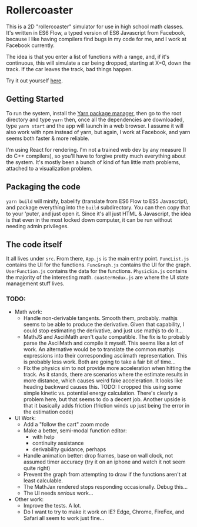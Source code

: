 # Rollercoaster

This is a 2D "rollercoaster" simulator for use in high school math classes.
It's written in ES6 Flow, a typed version of ES6 Javascript from Facebook,
because I like having compilers find bugs in my code for me, and I work at
Facebook currently.

The idea is that you enter a list of functions with a range, and,
if it's continuous, this will simulate a car being dropped, starting
at X=0, down the track. If the car leaves the track, bad things
happen.

Try it out yourself [here](https://kevinfrei.github.io/rollercoaster/).

## Getting Started

To run the system, install the
[Yarn package manager](https://yarnpkg.com/docs/install),
then go to the root directory and type `yarn` then, once all the dependencies
are downloaded, type `yarn start` and the app will launch in a web browser.
I assume it will also work with npm instead of yarn, but again, I work at
Facebook, and yarn seems both faster & more reliable.

I'm using React for rendering. I'm not a trained web dev by any measure (I do
C++ compilers), so you'll have to forgive pretty much everything about the
system. It's mostly been a bunch of kind of fun little math problems, attached
to a visualization problem.

## Packaging the code

`yarn build` will minify, babelify (translate from ES6 Flow to ES5 Javascript),
and package everything into the `build` subdirectory. You can then copy that to
your 'puter, and just open it. Since it's all just HTML & Javascript, the idea
is that even in the most locked down computer, it can be run without needing
admin privileges.

## The code itself

It all lives under `src`. From there, `App.js` is the main entry point.
`FuncList.js` contains the UI for the functions.
`FuncGraph.js` contains the UI for the graph.
`UserFunction.js` contains the data for the functions.
`PhysicSim.js` contains the majority of the interesting math.
`coasterRedux.js` are where the UI state management stuff lives.

### TODO:

* Math work:
  * Handle non-derivable tangents. Smooth them, probably. mathjs seems to be
    able to produce the derivative. Given that capability, I could stop
    estimating the derivative, and just use mathjs to do it...
  * MathJS and AsciiMath aren't _quite_ compatible. The fix is to probably parse
    the AsciiMath and compile it myself. This seems like a lot of work. An
    alternative would be to translate the common mathjs expressions into their
    corresponding asciimath representation. This is probably less work. Both are
    going to take a fair bit of time...
  * Fix the physics sim to not provide more acceleration when hitting the track.
    As it stands, there are scenarios where the estimate results in more
    distance, which causes weird fake acceleration. It looks like heading
    backward causes this. TODO: I cropped this using some simple kinetic vs.
    potential energy calculation. There's clearly a problem here, but that seems
    to do a decent job. Another upside is that it basically adds friction
    (friction winds up just being the error in the estimation code)
* UI Work:
  * Add a "follow the cart" zoom mode
  * Make a better, semi-modal function editor:
    * with help
    * continuity assistance
    * derivability guidance, perhaps
  * Handle animation better: drop frames, base on wall clock, not assumed
    timer accuracy (try it on an iphone and watch it not seem quite right)
  * Prevent the graph from attempting to draw if the functions aren't at least
    calculable.
  * The MathJax rendered stops responding occasionally. Debug this...
  * The UI needs *serious* work...
* Other work:
  * Improve the tests. A lot.
  * Do I want to try to make it work on IE? Edge, Chrome, FireFox, and Safari
    all seem to work just fine...
